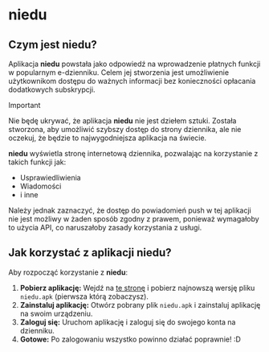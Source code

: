 # niedu
## Czym jest niedu?
Aplikacja **niedu** powstała jako odpowiedź na wprowadzenie płatnych funkcji w popularnym e-dzienniku. 
Celem jej stworzenia jest umożliwienie użytkownikom dostępu do ważnych informacji bez konieczności opłacania dodatkowych subskrypcji.

> [!IMPORTANT] 
> Nie będę ukrywać, że aplikacja **niedu** nie jest dziełem sztuki. Została stworzona, aby umożliwić szybszy dostęp do strony dziennika, ale nie oczekuj, że będzie to najwygodniejsza aplikacja na świecie.

**niedu** wyświetla stronę internetową dziennika, pozwalając na korzystanie z takich funkcji jak:
- Usprawiedliwienia
- Wiadomości
- i inne

Należy jednak zaznaczyć, że dostęp do powiadomień push w tej aplikacji nie jest możliwy w żaden sposób zgodny z prawem,
 ponieważ wymagałoby to użycia API, co naruszałoby zasady korzystania z usługi.
## Jak korzystać z aplikacji niedu?
Aby rozpocząć korzystanie z **niedu**:
1. **Pobierz aplikację:** Wejdź na [te stronę](https://github.com/AndusDEV/niedu/releases) i pobierz najnowszą wersję pliku `niedu.apk` (pierwsza którą zobaczysz).
2. **Zainstaluj aplikację:** Otwórz pobrany plik `niedu.apk` i zainstaluj aplikację na swoim urządzeniu.
3. **Zaloguj się:** Uruchom aplikację i zaloguj się do swojego konta na dzienniku.
4. **Gotowe:** Po zalogowaniu wszystko powinno działać poprawnie! :D
